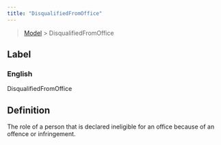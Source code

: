 ```yaml
---
title: "DisqualifiedFromOffice"
---
```


> [Model](../../) > DisqualifiedFromOffice

## Label

### English
DisqualifiedFromOffice


## Definition
The role of a person that is declared ineligible for an office because of an offence or infringement. 


    
